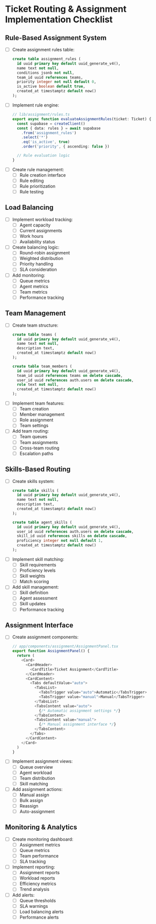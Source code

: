 # Ticket Routing & Assignment Implementation Checklist

## Rule-Based Assignment System
- [ ] Create assignment rules table:
  ```sql
  create table assignment_rules (
    id uuid primary key default uuid_generate_v4(),
    name text not null,
    conditions jsonb not null,
    team_id uuid references teams,
    priority integer not null default 0,
    is_active boolean default true,
    created_at timestamptz default now()
  );
  ```
- [ ] Implement rule engine:
  ```typescript
  // lib/assignment/rules.ts
  export async function evaluateAssignmentRules(ticket: Ticket) {
    const supabase = createClient()
    const { data: rules } = await supabase
      .from('assignment_rules')
      .select('*')
      .eq('is_active', true)
      .order('priority', { ascending: false })

    // Rule evaluation logic
  }
  ```
- [ ] Create rule management:
  - [ ] Rule creation interface
  - [ ] Rule editing
  - [ ] Rule prioritization
  - [ ] Rule testing

## Load Balancing
- [ ] Implement workload tracking:
  - [ ] Agent capacity
  - [ ] Current assignments
  - [ ] Work hours
  - [ ] Availability status
- [ ] Create balancing logic:
  - [ ] Round-robin assignment
  - [ ] Weighted distribution
  - [ ] Priority handling
  - [ ] SLA consideration
- [ ] Add monitoring:
  - [ ] Queue metrics
  - [ ] Agent metrics
  - [ ] Team metrics
  - [ ] Performance tracking

## Team Management
- [ ] Create team structure:
  ```sql
  create table teams (
    id uuid primary key default uuid_generate_v4(),
    name text not null,
    description text,
    created_at timestamptz default now()
  );

  create table team_members (
    id uuid primary key default uuid_generate_v4(),
    team_id uuid references teams on delete cascade,
    user_id uuid references auth.users on delete cascade,
    role text not null,
    created_at timestamptz default now()
  );
  ```
- [ ] Implement team features:
  - [ ] Team creation
  - [ ] Member management
  - [ ] Role assignment
  - [ ] Team settings
- [ ] Add team routing:
  - [ ] Team queues
  - [ ] Team assignments
  - [ ] Cross-team routing
  - [ ] Escalation paths

## Skills-Based Routing
- [ ] Create skills system:
  ```sql
  create table skills (
    id uuid primary key default uuid_generate_v4(),
    name text not null,
    description text,
    created_at timestamptz default now()
  );

  create table agent_skills (
    id uuid primary key default uuid_generate_v4(),
    user_id uuid references auth.users on delete cascade,
    skill_id uuid references skills on delete cascade,
    proficiency integer not null default 1,
    created_at timestamptz default now()
  );
  ```
- [ ] Implement skill matching:
  - [ ] Skill requirements
  - [ ] Proficiency levels
  - [ ] Skill weights
  - [ ] Match scoring
- [ ] Add skill management:
  - [ ] Skill definition
  - [ ] Agent assessment
  - [ ] Skill updates
  - [ ] Performance tracking

## Assignment Interface
- [ ] Create assignment components:
  ```typescript
  // app/components/assignment/AssignmentPanel.tsx
  export function AssignmentPanel() {
    return (
      <Card>
        <CardHeader>
          <CardTitle>Ticket Assignment</CardTitle>
        </CardHeader>
        <CardContent>
          <Tabs defaultValue="auto">
            <TabsList>
              <TabsTrigger value="auto">Automatic</TabsTrigger>
              <TabsTrigger value="manual">Manual</TabsTrigger>
            </TabsList>
            <TabsContent value="auto">
              {/* Automatic assignment settings */}
            </TabsContent>
            <TabsContent value="manual">
              {/* Manual assignment interface */}
            </TabsContent>
          </Tabs>
        </CardContent>
      </Card>
    )
  }
  ```
- [ ] Implement assignment views:
  - [ ] Queue overview
  - [ ] Agent workload
  - [ ] Team distribution
  - [ ] Skill matching
- [ ] Add assignment actions:
  - [ ] Manual assign
  - [ ] Bulk assign
  - [ ] Reassign
  - [ ] Auto-assignment

## Monitoring & Analytics
- [ ] Create monitoring dashboard:
  - [ ] Assignment metrics
  - [ ] Queue metrics
  - [ ] Team performance
  - [ ] SLA tracking
- [ ] Implement reporting:
  - [ ] Assignment reports
  - [ ] Workload reports
  - [ ] Efficiency metrics
  - [ ] Trend analysis
- [ ] Add alerts:
  - [ ] Queue thresholds
  - [ ] SLA warnings
  - [ ] Load balancing alerts
  - [ ] Performance alerts 